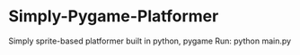 # Simply-Pygame-Platformer
Simply sprite-based platformer built in python, pygame
Run:
python main.py
